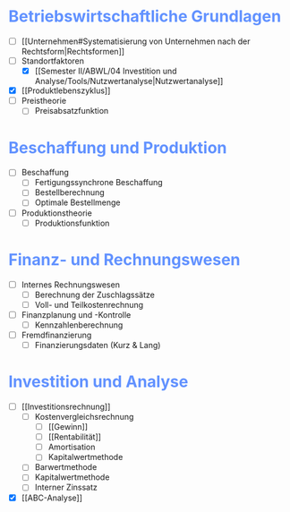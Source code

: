 # <font color="#6292ff">Betriebswirtschaftliche Grundlagen</font>
- [ ] [[Unternehmen#Systematisierung von Unternehmen nach der Rechtsform|Rechtsformen]]
- [ ] Standortfaktoren  
  - [x] [[Semester II/ABWL/04 Investition und Analyse/Tools/Nutzwertanalyse|Nutzwertanalyse]]
- [x] [[Produktlebenszyklus]]
- [ ] Preistheorie  
  - [ ] Preisabsatzfunktion  

# <font color="#6292ff">Beschaffung und Produktion</font>
- [ ] Beschaffung  
  - [ ] Fertigungssynchrone Beschaffung  
  - [ ] Bestellberechnung  
  - [ ] Optimale Bestellmenge  
- [ ] Produktionstheorie  
  - [ ] Produktionsfunktion  

# <font color="#6292ff">Finanz- und Rechnungswesen</font>
- [ ] Internes Rechnungswesen  
  - [ ] Berechnung der Zuschlagssätze  
  - [ ] Voll- und Teilkostenrechnung  
- [ ] Finanzplanung und -Kontrolle  
  - [ ] Kennzahlenberechnung  
- [ ] Fremdfinanzierung  
  - [ ] Finanzierungsdaten (Kurz & Lang)  

# <font color="#6292ff">Investition und Analyse</font>
- [ ] [[Investitionsrechnung]]  
  - [ ] Kostenvergleichsrechnung  
    - [ ] [[Gewinn]]  
    - [ ] [[Rentabilität]]  
    - [ ] Amortisation  
    - [ ] Kapitalwertmethode  
  - [ ] Barwertmethode  
  - [ ] Kapitalwertmethode  
  - [ ] Interner Zinssatz  
- [x] [[ABC-Analyse]]  
